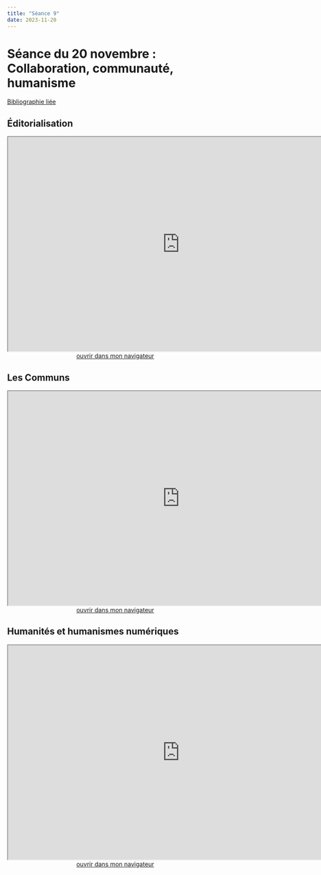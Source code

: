 ```yaml
--- 
title: "Séance 9"
date: 2023-11-20
---
```


# Séance du 20 novembre : Collaboration, communauté, humanisme

[Bibliographie liée](https://www.zotero.org/groups/5124082/fra3826-a2023/collections/ALHVJBYZ)

## Éditorialisation

<iframe src="https://mmellet.github.io/Enseignement-FRA3826_2023/slides/Seance-9-1.html" title="description"  height="500" width="800" allowfullscreen="allowfullscreen"></iframe>

<div style="text-align:center">
<a href="https://mmellet.github.io/Enseignement-FRA3826_2023/slides/Seance-9-1.html" target="_blank">ouvrir dans mon navigateur</a>
</div>

## Les Communs

<iframe src="https://mmellet.github.io/Enseignement-FRA3826_2023/slides/Seance-9-2.html" title="description"  height="500" width="800" allowfullscreen="allowfullscreen"></iframe>


<div style="text-align:center">
<a href="https://mmellet.github.io/Enseignement-FRA3826_2023/slides/Seance-9-2.html" target="_blank">ouvrir dans mon navigateur</a>
</div>


## Humanités et humanismes numériques

<iframe src="https://mmellet.github.io/Enseignement-FRA3826_2023/slides/Seance-9-3.html" title="description"  height="500" width="800" allowfullscreen="allowfullscreen"></iframe>


<div style="text-align:center">
<a href="https://mmellet.github.io/Enseignement-FRA3826_2023/slides/Seance-9-3.html" target="_blank">ouvrir dans mon navigateur</a>
</div>

